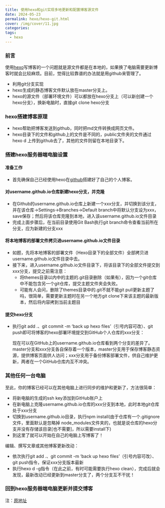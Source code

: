 ```yaml
---
title: 使用hexo和git实现多地更新和配置博客源文件
date: 2024-05-23
permalink: hexo/hexo-git.html
cover: /img/cover/11.jpg
categories:
tags:
  - hexo
---
```

### 前言

使用[hexo](https://hexo.io/zh-cn/)写博客的一个问题就是源文件都是在本地的，如果换了电脑需要更新博客时就会比较麻烦。目前，觉得比较靠谱的办法就是用github来管理了。

- 利用git分支实现
- hexo生成的静态博客文件默认放在master分支上。
- hexo的源文件（部署环境文件）可以都放在hexo分支上（可以新创建一个hexo分支），换新电脑时，直接git clone hexo分支

### hexo搭建博客原理

- hexo帮助把博客发送到github，同时把md文件转换成网页文件。
- hexo目录下的文件和github上的文件是不同的，public文件夹的文件通过hexo d 上传到github去了，其他的文件则留在本地目录下。

### 搭建hexo服务器端电脑设置

#### 准备工作

- 首先确保自己已经使用hexo在[github](https://so.csdn.net/so/search?q=github&spm=1001.2101.3001.7020)搭建好了自己的个人博客。

#### 对username.github.io仓库新建hexo分支，并克隆

- 在Github的username.github.io仓库上新建一个xxx分支，并切换到该分支，并在该仓库->Settings->Branches->Default branch中将默认分支设为xxx，save保存；然后将该仓库克隆到本地，进入该username.github.io文件目录
- 完成上面步骤后，在当前目录使用Git Bash执行git branch命令查看当前所在分支，应为新建的分支xxx

#### 将本地博客的部署文件拷贝进username.github.io文件目录

-  如题，先将本地博客的部署文件（Hexo目录下的全部文件）全部拷贝进username.github.io文件目录中去。
- 接下来，进入username.github.io文件目录下，将该目录下的全部文件提交到xxx分支，提交之前需注意：
  - 将themes目录以内中的主题的.git目录删除（如果有），因为一个git仓库中不能包含另一个git仓库，提交主题文件夹会失败。
  - 可能有人会问，删除了themes目录中的.git不就不能git pull更新主题了吗，很简单，需要更新主题时在另一个地方git clone下来该主题的最新版本，然后将内容拷到当前主题目

#### 提交hexo分支

- 执行git add .、git commit -m ‘back up hexo files’（引号内容可改）、git push即可将博客的hexo部署环境提交到GitHub个人仓库的xxx分支：

  现在可以在GitHub上的username.github.io仓库看到两个分支的差异了。
  master分支和xxx分支各自保存着一个版本，master分支用于保存博客静态资源，提供博客页面供人访问；xxx分支用于备份博客部署文件，供自己维护更新，两者在一个GitHub仓库内互不冲突。

### 其他任何一台电脑

至此，你的博客已经可以在其他电脑上进行同步的维护和更新了，方法很简单：

- 将新电脑的生成的ssh key添加到GitHub账户上
- 在新电脑上克隆username.github.io仓库的xxx分支到本地，此时本地git仓库处于xxx分支
- 切换到username.github.io目录，执行npm install(由于仓库有一个.gitignore文件，里面默认是忽略掉 node_modules文件夹的，也就是说仓库的hexo分支并没有存储该目录[也不需要]，所以需要install下)
- 到这里了就可以开始在自己的电脑上写博客了！

编辑、撰写文章或其他博客更新改动：

- 依次执行git add .、git commit -m ‘back up hexo files’（引号内容可改）、git push指令，保证xxx分支版本最新
- 执行hexo d -g指令（在此之前，有时可能需要执行hexo clean），完成后就会发现，最新改动已经更新到master分支了，两个分支互不干扰！

### 回到hexo服务器端电脑更新并提交博客



注：[原地址](https://blog.csdn.net/qq_41684957/article/details/90680765)
